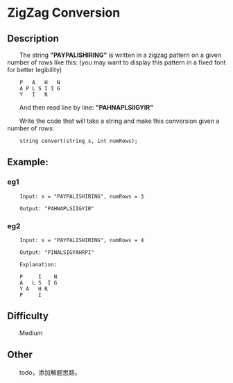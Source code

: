 # ZigZag Conversion

## Description

&emsp;&emsp;The string **"PAYPALISHIRING"** is written in a zigzag pattern on a given number of rows like this: (you may 
want to display this pattern in a fixed font for better legibility)

```
    P   A   H   N
    A P L S I I G
    Y   I   R
```

&emsp;&emsp;And then read line by line: **"PAHNAPLSIIGYIR"**

&emsp;&emsp;Write the code that will take a string and make this conversion given a number of rows:

```
    string convert(string s, int numRows);
```

## Example:

### eg1

``` 
    Input: s = "PAYPALISHIRING", numRows = 3
    
    Output: "PAHNAPLSIIGYIR"
```

### eg2

``` 
    Input: s = "PAYPALISHIRING", numRows = 4
    
    Output: "PINALSIGYAHRPI"
    
    Explanation:
    
    P     I    N
    A   L S  I G
    Y A   H R
    P     I
```

## Difficulty

&emsp;&emsp;Medium

## Other

&emsp;&emsp;todo，添加解题思路。